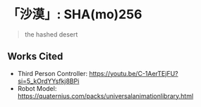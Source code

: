 # 「沙漠」: SHA(mo)256 

> the hashed desert

## Works Cited

- Third Person Controller: https://youtu.be/C-1AerTEjFU?si=5_kOrdYYsfkj8BPi
- Robot Model: https://quaternius.com/packs/universalanimationlibrary.html

